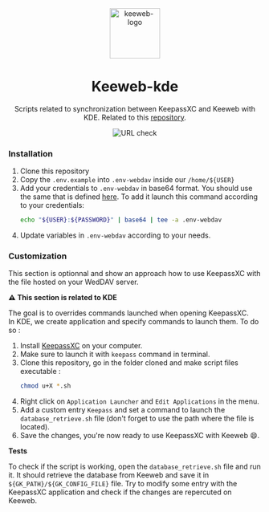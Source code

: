 <div align="center">

<img src="https://encrypted-tbn0.gstatic.com/images?q=tbn:ANd9GcSC-6DV_8BqR4hW5pHjuHwhhDPydavVltUBQxB84o3vQilrzSgkcLyxfjP2-vwPkmOUXKk&usqp=CAU" alt="keeweb-logo" width="100" height="100">

# Keeweb-kde

Scripts related to synchronization between KeepassXC and Keeweb with KDE.
Related to this [repository](https://github.com/GridexX/keeweb).

![URL check](https://github.com/GridexX/keeweb-kde/actions/workflows/url_health_check.yml/badge.svg)
</div>

### Installation
1. Clone this repository
1. Copy the `.env.example` into `.env-webdav` inside our `/home/${USER}` 
1. Add your credentials to `.env-webdav` in base64 format. You should use the same that is defined [here](https://github.com/GridexX/keeweb#installation). To add it launch this command according to your credentials:
   ```bash
   echo "${USER}:${PASSWORD}" | base64 | tee -a .env-webdav
    ```
1. Update variables in `.env-webdav` according to your needs.
### Customization 
This section is optionnal and show an approach how to use KeepassXC with the file hosted on your WedDAV server.  

**⚠️ This section is related to KDE**

The goal is to overrides commands launched when opening KeepassXC.  
In KDE, we create application and specify commands to launch them. To do so :   
1. Install [KeepassXC](https://keepassxc.org/download/#linux) on your computer. 
1. Make sure to launch it with `keepass` command in terminal.
1. Clone this repository, go in the folder cloned and make script files executable :
    ```bash
    chmod u+X *.sh
    ```
1. Right click on `Application Launcher` and `Edit Applications` in the menu.
1. Add a custom entry `Keepass` and set a command to launch the `database_retrieve.sh` file (don't forget to use the path where the file is located).
1. Save the changes, you're now ready to use KeepassXC with Keeweb 😄.

**Tests**

To check if the script is working, open the `database_retrieve.sh` file and run it.
It should retrieve the database from Keeweb and save it in `${GK_PATH}/${GK_CONFIG_FILE}` file. 
Try to modify some entry with the KeepassXC application and check if the changes are repercuted on Keeweb.
